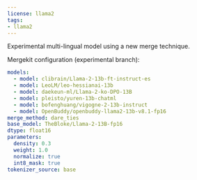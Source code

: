 ```yaml
---
license: llama2
tags:
- llama2
---
```


Experimental multi-lingual model using a new merge technique.

Mergekit configuration (experimental branch):
```yaml
models:
  - model: clibrain/Llama-2-13b-ft-instruct-es
  - model: LeoLM/leo-hessianai-13b
  - model: daekeun-ml/Llama-2-ko-DPO-13B
  - model: pleisto/yuren-13b-chatml
  - model: bofenghuang/vigogne-2-13b-instruct
  - model: OpenBuddy/openbuddy-llama2-13b-v8.1-fp16
merge_method: dare_ties
base_model: TheBloke/Llama-2-13B-fp16
dtype: float16
parameters:
  density: 0.3
  weight: 1.0
  normalize: true
  int8_mask: true
tokenizer_source: base
```